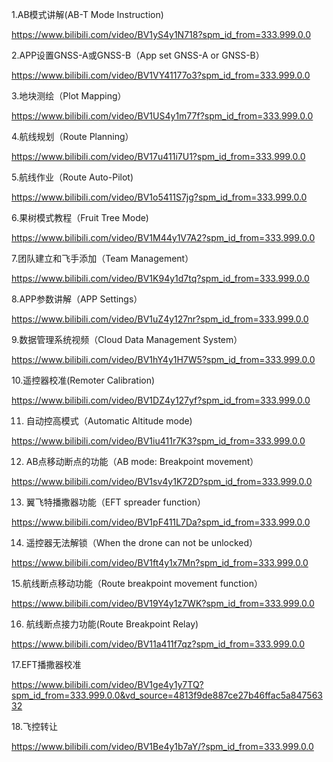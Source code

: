 
1.AB模式讲解(AB-T Mode Instruction)

https://www.bilibili.com/video/BV1yS4y1N718?spm_id_from=333.999.0.0
 
2.APP设置GNSS-A或GNSS-B（App set GNSS-A or GNSS-B）

https://www.bilibili.com/video/BV1VY41177o3?spm_id_from=333.999.0.0
 
3.地块测绘（Plot Mapping）

https://www.bilibili.com/video/BV1US4y1m77f?spm_id_from=333.999.0.0
 
4.航线规划（Route Planning）  

https://www.bilibili.com/video/BV17u411i7U1?spm_id_from=333.999.0.0
 
5.航线作业（Route Auto-Pilot)

https://www.bilibili.com/video/BV1o5411S7jg?spm_id_from=333.999.0.0
 
6.果树模式教程（Fruit Tree Mode) 

https://www.bilibili.com/video/BV1M44y1V7A2?spm_id_from=333.999.0.0
 
7.团队建立和飞手添加（Team Management）

https://www.bilibili.com/video/BV1K94y1d7tq?spm_id_from=333.999.0.0
 
8.APP参数讲解（APP Settings）

https://www.bilibili.com/video/BV1uZ4y127nr?spm_id_from=333.999.0.0
 
9.数据管理系统视频（Cloud Data Management System）

https://www.bilibili.com/video/BV1hY4y1H7W5?spm_id_from=333.999.0.0
 
10.遥控器校准(Remoter Calibration)

https://www.bilibili.com/video/BV1DZ4y127yf?spm_id_from=333.999.0.0
 
11. 自动控高模式（Automatic Altitude mode)

https://www.bilibili.com/video/BV1iu411r7K3?spm_id_from=333.999.0.0
 
12. AB点移动断点的功能（AB mode: Breakpoint movement）

https://www.bilibili.com/video/BV1sv4y1K72D?spm_id_from=333.999.0.0
 
13. 翼飞特播撒器功能（EFT spreader function）

https://www.bilibili.com/video/BV1pF411L7Da?spm_id_from=333.999.0.0
 
14. 遥控器无法解锁（When the drone can not be unlocked）

https://www.bilibili.com/video/BV1ft4y1x7Mn?spm_id_from=333.999.0.0

15.航线断点移动功能（Route breakpoint movement function）

https://www.bilibili.com/video/BV19Y4y1z7WK?spm_id_from=333.999.0.0
 
16. 航线断点接力功能(Route Breakpoint Relay)

https://www.bilibili.com/video/BV11a411f7qz?spm_id_from=333.999.0.0

17.EFT播撒器校准

https://www.bilibili.com/video/BV1ge4y1y7TQ?spm_id_from=333.999.0.0&vd_source=4813f9de887ce27b46ffac5a84756332

18.飞控转让

https://www.bilibili.com/video/BV1Be4y1b7aY/?spm_id_from=333.999.0.0



